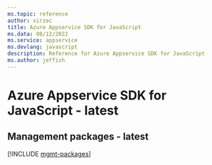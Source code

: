 ```yaml
---
ms.topic: reference
author: xirzec
title: Azure Appservice SDK for JavaScript
ms.data: 08/12/2022
ms.service: appservice
ms.devlang: javascript
description: Reference for Azure Appservice SDK for JavaScript
ms.author: jeffish
---
```

# Azure Appservice SDK for JavaScript - latest

## Management packages - latest
[!INCLUDE [mgmt-packages](appservice-mgmt-index.md)]